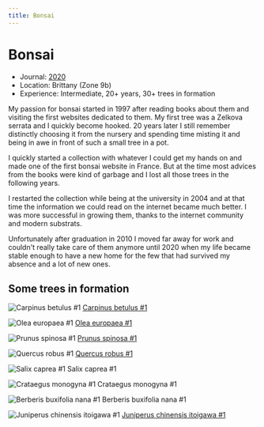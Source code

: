 ```yaml
---
title: Bonsai
---
```


# Bonsai

- Journal: [2020](/bonsai/journal/2020)
- Location: Brittany (Zone 9b)
- Experience: Intermediate, 20+ years, 30+ trees in formation

My passion for bonsai started in 1997 after reading books about them and
visiting the first websites dedicated to them. My first tree was a Zelkova
serrata and I quickly become hooked. 20 years later I still remember distinctly
choosing it from the nursery and spending time misting it and being in awe in
front of such a small tree in a pot.

I quickly started a collection with whatever I could get my hands on and made
one of the first bonsai website in France. But at the time most advices from
the books were kind of garbage and I lost all those trees in the following
years.

I restarted the collection while being at the university in 2004 and at that
time the information we could read on the internet became much better. I was
more successful in growing them, thanks to the internet community and modern
substrats.

Unfortunately after graduation in 2010 I moved far away for work and couldn't
really take care of them anymore until 2020 when my life became stable enough
to have a new home for the few that had survived my absence and a lot of new
ones.


## Some trees in formation

![Carpinus betulus #1](/bonsai/2020-07-17-carpinus-betulus-1.jpg)
[Carpinus betulus #1](/bonsai/carpinus-betulus-1)

![Olea europaea #1](/bonsai/2020-07-31-olea-europaea-1.jpg)
[Olea europaea #1](/bonsai/olea-europaea-1)

![Prunus spinosa #1](/bonsai/2020-07-31-prunus-spinosa-1.jpg)
[Prunus spinosa #1](/bonsai/prunus-spinosa-1)

![Quercus robus #1](/bonsai/2020-07-18-quercus-robur-1.jpg)
[Quercus robus #1](/bonsai/quercus-robur-1)

![Salix caprea #1](/bonsai/2020-07-18-salix-caprea-1.jpg)
Salix caprea #1

![Crataegus monogyna #1](/bonsai/2020-07-31-crataegus-monogyna-1.jpg)
Crataegus monogyna #1

![Berberis buxifolia nana #1](/bonsai/2020-07-31-berberis-buxifolia-1.jpg)
Berberis buxifolia nana #1

![Juniperus chinensis itoigawa #1](/bonsai/2020-08-12-juniperus-chinensis-itoigawa-1-after-styling.jpg)
[Juniperus chinensis itoigawa #1](/bonsai/juniperus-chinensis-itoigawa-1)
